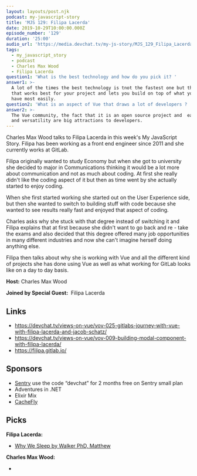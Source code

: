 ```yaml
---
layout: layouts/post.njk
podcast: my-javascript-story
title: 'MJS 129: Filipa Lacerda'
date: 2019-10-29T10:00:00.000Z
episode_number: '129'
duration: '25:00'
audio_url: 'https://media.devchat.tv/my-js-story/MJS_129_Filipa_Lacerda.mp3'
tags:
  - my_javascript_story
  - podcast
  - Charles Max Wood
  - Filipa Lacerda
question1: 'What is the best technology and how do you pick it? '
answer1: >-
  A lot of the times the best technology is tnot the fastest one but the one
  that works best for your project and lets you build on top of what you already
  have most easily. 
question2: 'What is an aspect of Vue that draws a lot of developers ? '
answer2: >-
  The Vue community, the fact that it is an open source project and  ease of use
  and versatility are big attractions to developers.
---
```

Charles Max Wood talks to Filipa Lacerda in this week's My JavaScript Story. Filipa has been working as a front end engineer since 2011 and she currently works at GitLab. 

Filipa originally wanted to study Economy but when she got to university she decided to major in Communications thinking it would be a lot more about communication and not as much about coding. At first she really didn't like the coding aspect of it but then as time went by she actually started to enjoy coding. 

When she first started working she started out on the User Experience side, but then she wanted to switch to building stuff with code because she wanted to see results really fast and enjoyed that aspect of coding. 

Charles asks why she stuck with that degree instead of switching it and Filipa explains that at first because she didn't want to go back and re - take the exams and also decided that this degree offered many job opportunities in many different industries and now she can't imagine herself doing anything else. 

Filipa then talks about why she is working with Vue and all the different kind of projects she has done using Vue as well as what working for GitLab looks like on a day to day basis. 

**Host:** Charles Max Wood

**Joined by Special Guest:**  Filipa Lacerda

## Links

* <https://devchat.tv/views-on-vue/vov-025-gitlabs-journey-with-vue-with-filipa-lacerda-and-jacob-schatz/>
* <https://devchat.tv/views-on-vue/vov-009-building-modal-component-with-filipa-lacerda/>
* <https://filipa.gitlab.io/>

## Sponsors

* [Sentry](https://sentry.io/) use the code “devchat” for 2 months free on Sentry small plan
* Adventures in .NET
* Elixir Mix
* [CacheFly](https://www.cachefly.com/)

## Picks

**Filipa Lacerda:**

* [Why We Sleep by Walker PhD, Matthew ](https://www.amazon.com/Why-We-Sleep-Unlocking-Dreams/dp/1501144324/ref=sr_1_2?keywords=why+we+sleep&qid=1568066147&s=gateway&sr=8-2)

**Charles Max Wood:**

*
